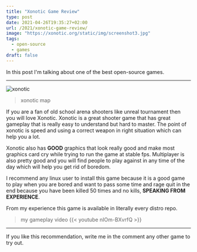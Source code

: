```yaml
---
title: "Xonotic Game Review"
type: post
date: 2021-04-26T19:35:27+02:00
url: /2021/xonotic-game-review/
image: "https://xonotic.org/static/img/screenshot3.jpg"
tags:
  - open-source
  - games
draft: false
---
```


In this post I'm talking about one of the best open-source games.

<!--more-->

---

![xonotic](https://xonotic.org/static/img/screenshot3.jpg)

> xonotic map

If you are a fan of old school arena shooters like unreal tournament then you will love Xonotic. Xonotic is a great shooter game that has great gameplay that is really easy to understand but hard to master. The point of xonotic is speed and using a correct weapon in right situation which can help you a lot.

Xonotic also has **GOOD** graphics that look really good and make most graphics card cry while trying to run the game at stable fps. Multiplayer is also pretty good and you will find people to play against in any time of the day which will help you get rid of boredom.

I recommend any linux user to install this game because it is a good game to play when you are bored and want to pass some time and rage quit in the end because you have been killed 50 times and no kills, **SPEAKING FROM EXPERIENCE**.

From my experience this game is available in literally every distro repo.

> my gameplay video
{{< youtube nIOm-BXvrfQ >}}

---

If you like this recommendation, write me in the comment any other game to try out.
